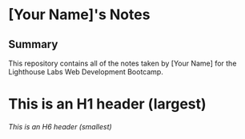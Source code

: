 # [Your Name]'s Notes
## Summary 

This repository contains all of the notes taken by [Your Name] for the Lighthouse Labs Web Development Bootcamp.
# This is an H1 header (largest)
###### This is an H6 header (smallest)